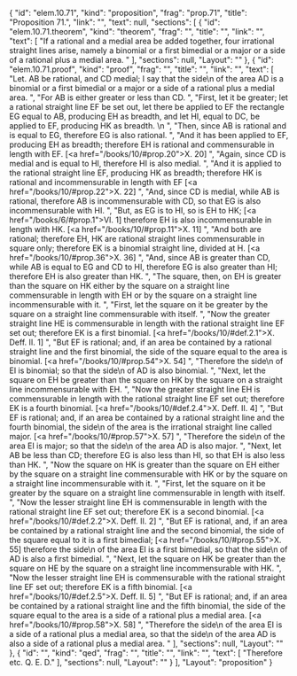 {
  "id": "elem.10.71",
  "kind": "proposition",
  "frag": "prop.71",
  "title": "Proposition 71.",
  "link": "",
  "text": null,
  "sections": [
    {
      "id": "elem.10.71.theorem",
      "kind": "theorem",
      "frag": "",
      "title": "",
      "link": "",
      "text": [
        "If a rational and a medial area be added together, four irrational straight lines arise, namely a binomial or a first bimedial or a major or a side of a rational plus a medial area. "
      ],
      "sections": null,
      "Layout": ""
    },
    {
      "id": "elem.10.71.proof",
      "kind": "proof",
      "frag": "",
      "title": "",
      "link": "",
      "text": [
        "Let. AB be rational, and CD medial; I say that the <quote>side</quote>\n of the area AD is a binomial or a first bimedial or a major or a side of a rational plus a medial area. ",
        "For AB is either greater or less than CD. ",
        "First, let it be greater; let a rational straight line EF be set out, let there be applied to EF the rectangle EG equal to AB, producing EH as breadth, and let HI, equal to DC, be applied to EF, producing HK as breadth. \n      ",
        "Then, since AB is rational and is equal to EG, therefore EG is also rational. ",
        "And it has been applied to EF, producing EH as breadth; therefore EH is rational and commensurable in length with EF. [<a href=\"/books/10/#prop.20\">X. 20</a>] ",
        "Again, since CD is medial and is equal to HI, therefore HI is also medial. ",
        "And it is applied to the rational straight line EF, producing HK as breadth; therefore HK is rational and incommensurable in length with EF [<a href=\"/books/10/#prop.22\">X. 22</a>] ",
        "And, since CD is medial, while AB is rational, therefore AB is incommensurable with CD, so that EG is also incommensurable with HI. ",
        "But, as EG is to HI, so is EH to HK; [<a href=\"/books/6/#prop.1\">VI. 1</a>] therefore EH is also incommensurable in length with HK. [<a href=\"/books/10/#prop.11\">X. 11</a>] ",
        "And both are rational; therefore EH, HK are rational straight lines commensurable in square only; therefore EK is a binomial straight line, divided at H. [<a href=\"/books/10/#prop.36\">X. 36</a>] ",
        "And, since AB is greater than CD, while AB is equal to EG and CD to HI, therefore EG is also greater than HI; therefore EH is also greater than HK. ",
        "The square, then, on EH is greater than the square on HK either by the square on a straight line commensurable in length with EH or by the square on a straight line incommensurable with it. ",
        "First, let the square on it be greater by the square on a straight line commensurable with itself. ",
        "Now the greater straight line HE is commensurable in length with the rational straight line EF set out; therefore EK is a first binomial. [<a href=\"/books/10/#def.2.1\">X. Deff. II. 1</a>] ",
        "But EF is rational; and, if an area be contained by a rational straight line and the first binomial, the side of the square equal to the area is binomial. [<a href=\"/books/10/#prop.54\">X. 54</a>] ",
        "Therefore the <quote>side</quote>\n of EI is binomial; so that the <quote>side</quote>\n of AD is also binomial. ",
        "Next, let the square on EH be greater than the square on HK by the square on a straight line incommensurable with EH. ",
        "Now the greater straight line EH is commensurable in length with the rational straight line EF set out; therefore EK is a fourth binomial. [<a href=\"/books/10/#def.2.4\">X. Deff. II. 4</a>] ",
        "But EF is rational; and, if an area be contained by a rational straight line and the fourth binomial, the <quote>side</quote>\n of the area is the irrational straight line called major. [<a href=\"/books/10/#prop.57\">X. 57</a>] ",
        "Therefore the <quote>side</quote>\n of the area EI is major; so that the <quote>side</quote>\n of the area AD is also major. ",
        "Next, let AB be less than CD; therefore EG is also less than HI, so that EH is also less than HK. ",
        "Now the square on HK is greater than the square on EH either by the square on a straight line commensurable with HK or by the square on a straight line incommensurable with it. ",
        "First, let the square on it be greater by the square on a straight line commensurable in length with itself. ",
        "Now the lesser straight line EH is commensurable in length with the rational straight line EF set out; therefore EK is a second binomial. [<a href=\"/books/10/#def.2.2\">X. Deff. II. 2</a>] ",
        "But EF is rational, and, if an area be contained by a rational straight line and the second binomial, the side of the square equal to it is a first bimedial; [<a href=\"/books/10/#prop.55\">X. 55</a>] therefore the <quote>side</quote>\n of the area EI is a first bimedial, so that the <quote>side</quote>\n of AD is also a first bimedial. ",
        "Next, let the square on HK be greater than the square on HE by the square on a straight line incommensurable with HK. ",
        "Now the lesser straight line EH is commensurable with the rational straight line EF set out; therefore EK is a fifth binomial. [<a href=\"/books/10/#def.2.5\">X. Deff. II. 5</a>] ",
        "But EF is rational; and, if an area be contained by a rational straight line and the fifth binomial, the side of the square equal to the area is a side of a rational plus a medial area. [<a href=\"/books/10/#prop.58\">X. 58</a>] ",
        "Therefore the <quote>side</quote>\n of the area EI is a side of a rational plus a medial area, so that the <quote>side</quote>\n of the area AD is also a side of a rational plus a medial area. "
      ],
      "sections": null,
      "Layout": ""
    },
    {
      "id": "",
      "kind": "qed",
      "frag": "",
      "title": "",
      "link": "",
      "text": [
        "Therefore etc. Q. E. D."
      ],
      "sections": null,
      "Layout": ""
    }
  ],
  "Layout": "proposition"
}
